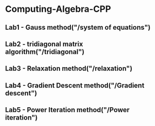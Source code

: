 # Computing-Algebra-CPP

Lab1 - Gauss method("/system of equations")
-

Lab2 - tridiagonal matrix algorithm("/tridiagonal")
-

Lab3 - Relaxation method("/relaxation")
-

Lab4 - Gradient Descent method("/Gradient descent")
-

Lab5 - Power Iteration method("/Power iteration")
-
